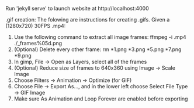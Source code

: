 Run 'jekyll serve' to launch website at http://localhost:4000

.gif creation: The folowing are instructions for creating .gifs. Given a (1280x720) 30FPS .mp4:
1. Use the following command to extract all image frames:
 ffmpeg -i <name>.mp4 ./<name>_frames%05d.png
2. (Optional) Delete every other frame:
 rm *1.png *3.png *5.png *7.png *9.png
3. In gimp, File -> Open as Layers, select all of the frames
4. (Optional) Reduce size of frames to 640x360 using Image -> Scale Image
5. Choose Filters -> Animation -> Optimize (for GIF)
6. Choose File -> Export As..., and in the lower left choose Select File Type -> GIF Image
7. Make sure As Animation and Loop Forever are enabled before exporting
